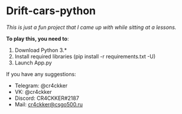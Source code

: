# Drift-cars-python

*This is just a fun project that I came up with while sitting at a lessons.*

**To play this, you need to**:
1. Download Python 3.*
2. Install required libraries (pip install -r requirements.txt -U)
3. Launch App.py

If you have any suggestions:
- Telegram: @cr4ckker
- VK: @cr4ckker
- Discord: CR4CKKER#2187
- Mail: <cr4ckker@csgo500.ru>
